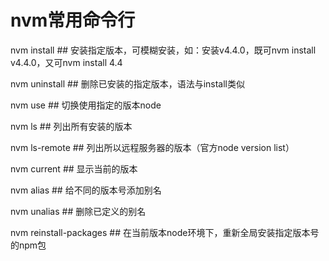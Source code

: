 # nvm常用命令行

nvm install <version>  ## 安装指定版本，可模糊安装，如：安装v4.4.0，既可nvm install v4.4.0，又可nvm install 4.4

nvm uninstall <version>  ## 删除已安装的指定版本，语法与install类似

nvm use <version>  ## 切换使用指定的版本node

nvm ls  ## 列出所有安装的版本

nvm ls-remote  ## 列出所以远程服务器的版本（官方node version list）

nvm current  ## 显示当前的版本

nvm alias <name> <version>  ## 给不同的版本号添加别名

nvm unalias <name>  ## 删除已定义的别名

nvm reinstall-packages <version>  ## 在当前版本node环境下，重新全局安装指定版本号的npm包